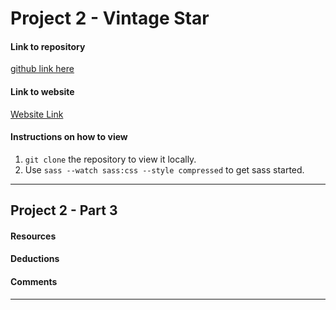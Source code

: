 # Project 2 - Vintage Star

#### Link to repository
[github link here](www.thisisyourgithublink.com)

#### Link to website
[Website Link](http://amyfangelo.com/amyfrancesangelo/project-1_part-2_angelo-amy/index.html)
<!-- Edit this for Project 2 - Part 3 -->

#### Instructions on how to view
1. `git clone` the repository to view it locally.
2. Use `sass --watch sass:css --style compressed` to get sass started.

---

## Project 2 - Part 3

#### Resources

#### Deductions

#### Comments

---
